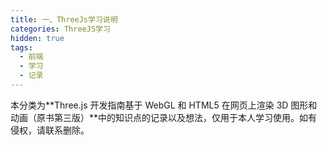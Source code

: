 ```yaml
---
title: 一、ThreeJs学习说明
categories: ThreeJS学习
hidden: true
tags:
  - 前端
  - 学习
  - 记录
---
```


本分类为**Three.js 开发指南基于 WebGL 和 HTML5 在网页上渲染 3D 图形和动画（原书第三版）**中的知识点的记录以及想法，仅用于本人学习使用。如有侵权，请联系删除。
